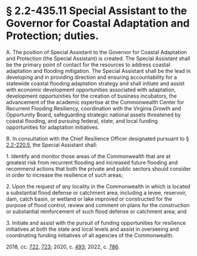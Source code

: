 # § 2.2-435.11 Special Assistant to the Governor for Coastal Adaptation and Protection; duties.

<p>A. The position of Special Assistant to the Governor for Coastal Adaptation and Protection (the Special Assistant) is created. The Special Assistant shall be the primary point of contact for the resources to address coastal adaptation and flooding mitigation. The Special Assistant shall be the lead in developing and in providing direction and ensuring accountability for a statewide coastal flooding adaptation strategy and shall initiate and assist with economic development opportunities associated with adaptation, development opportunities for the creation of business incubators, the advancement of the academic expertise at the Commonwealth Center for Recurrent Flooding Resiliency, coordination with the Virginia Growth and Opportunity Board, safeguarding strategic national assets threatened by coastal flooding, and pursuing federal, state, and local funding opportunities for adaptation initiatives.</p><p>B. In consultation with the Chief Resilience Officer designated pursuant to § <a href='http://law.lis.virginia.gov/vacode/title2.2/chapter2/section2.2-220.5/'>2.2-220.5</a>, the Special Assistant shall:</p><p>1. Identify and monitor those areas of the Commonwealth that are at greatest risk from recurrent flooding and increased future flooding and recommend actions that both the private and public sectors should consider in order to increase the resilience of such areas;</p><p>2. Upon the request of any locality in the Commonwealth in which is located a substantial flood defense or catchment area, including a levee, reservoir, dam, catch basin, or wetland or lake improved or constructed for the purpose of flood control, review and comment on plans for the construction or substantial reinforcement of such flood defense or catchment area; and</p><p>3. Initiate and assist with the pursuit of funding opportunities for resilience initiatives at both the state and local levels and assist in overseeing and coordinating funding initiatives of all agencies of the Commonwealth.</p><p>2018, cc. <a href='http://lis.virginia.gov/cgi-bin/legp604.exe?181+ful+CHAP0722'>722</a>, <a href='http://lis.virginia.gov/cgi-bin/legp604.exe?181+ful+CHAP0723'>723</a>; 2020, c. <a href='http://lis.virginia.gov/cgi-bin/legp604.exe?201+ful+CHAP0493'>493</a>; 2022, c. <a href='http://lis.virginia.gov/cgi-bin/legp604.exe?221+ful+CHAP0786'>786</a>.</p>
